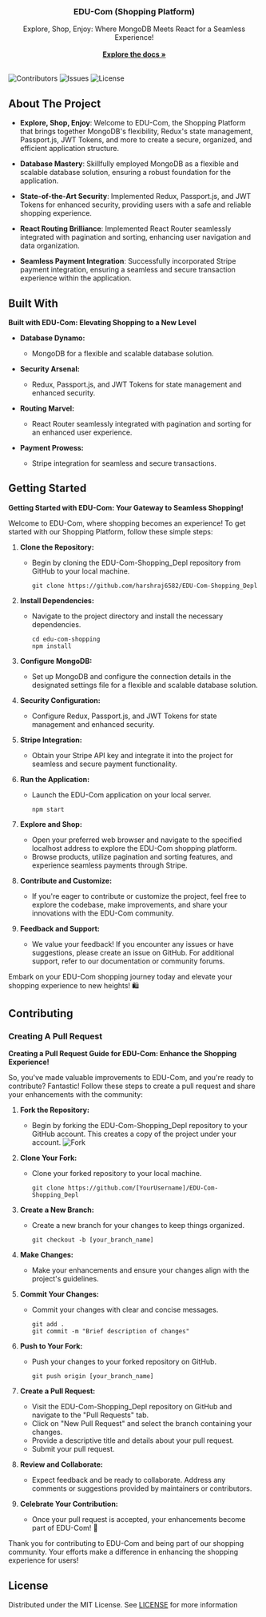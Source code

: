 <br/>
<p align="center">
  <a href="https://github.com/harshraj6582/EDU-Com-Shopping_Depl">
    
  </a>

  <h3 align="center">EDU-Com (Shopping Platform)</h3>

  <p align="center">
    Explore, Shop, Enjoy: Where MongoDB Meets React for a Seamless Experience!
    <br/>
    <br/>
    <a href="https://github.com/harshraj6582/EDU-Com-Shopping_Depl"><strong>Explore the docs »</strong></a>
    <br/>
    <br/>
  
  </p>
</p>

![Contributors](https://img.shields.io/github/contributors/harshraj6582/EDU-Com-Shopping_Depl?color=dark-green) ![Issues](https://img.shields.io/github/issues/harshraj6582/EDU-Com-Shopping_Depl) ![License](https://img.shields.io/github/license/harshraj6582/EDU-Com-Shopping_Depl) 

## About The Project

- **Explore, Shop, Enjoy**: Welcome to EDU-Com, the Shopping Platform that brings together MongoDB's flexibility, Redux's state management, Passport.js, JWT Tokens, and more to create a secure, organized, and efficient application structure.

- **Database Mastery**: Skillfully employed MongoDB as a flexible and scalable database solution, ensuring a robust foundation for the application.

- **State-of-the-Art Security**: Implemented Redux, Passport.js, and JWT Tokens for enhanced security, providing users with a safe and reliable shopping experience.

- **React Routing Brilliance**: Implemented React Router seamlessly integrated with pagination and sorting, enhancing user navigation and data organization.

- **Seamless Payment Integration**: Successfully incorporated Stripe payment integration, ensuring a seamless and secure transaction experience within the application.

## Built With

**Built with EDU-Com: Elevating Shopping to a New Level**

- **Database Dynamo:**
  - MongoDB for a flexible and scalable database solution.

- **Security Arsenal:**
  - Redux, Passport.js, and JWT Tokens for state management and enhanced security.

- **Routing Marvel:**
  - React Router seamlessly integrated with pagination and sorting for an enhanced user experience.

- **Payment Prowess:**
  - Stripe integration for seamless and secure transactions.

## Getting Started

**Getting Started with EDU-Com: Your Gateway to Seamless Shopping!**

Welcome to EDU-Com, where shopping becomes an experience! To get started with our Shopping Platform, follow these simple steps:

1. **Clone the Repository:**
   - Begin by cloning the EDU-Com-Shopping_Depl repository from GitHub to your local machine.
     ```
     git clone https://github.com/harshraj6582/EDU-Com-Shopping_Depl
     ```

2. **Install Dependencies:**
   - Navigate to the project directory and install the necessary dependencies.
     ```
     cd edu-com-shopping
     npm install
     ```

3. **Configure MongoDB:**
   - Set up MongoDB and configure the connection details in the designated settings file for a flexible and scalable database solution.

4. **Security Configuration:**
   - Configure Redux, Passport.js, and JWT Tokens for state management and enhanced security.

5. **Stripe Integration:**
   - Obtain your Stripe API key and integrate it into the project for seamless and secure payment functionality.
   
6. **Run the Application:**
   - Launch the EDU-Com application on your local server.
     ```
     npm start
     ```

7. **Explore and Shop:**
   - Open your preferred web browser and navigate to the specified localhost address to explore the EDU-Com shopping platform.
   - Browse products, utilize pagination and sorting features, and experience seamless payments through Stripe.

8. **Contribute and Customize:**
   - If you're eager to contribute or customize the project, feel free to explore the codebase, make improvements, and share your innovations with the EDU-Com community.

9. **Feedback and Support:**
   - We value your feedback! If you encounter any issues or have suggestions, please create an issue on GitHub. For additional support, refer to our documentation or community forums.

Embark on your EDU-Com shopping journey today and elevate your shopping experience to new heights! 🛍️

## Contributing

### Creating A Pull Request

**Creating a Pull Request Guide for EDU-Com: Enhance the Shopping Experience!**

So, you've made valuable improvements to EDU-Com, and you're ready to contribute? Fantastic! Follow these steps to create a pull request and share your enhancements with the community:

1. **Fork the Repository:**
   - Begin by forking the EDU-Com-Shopping_Depl repository to your GitHub account. This creates a copy of the project under your account.
     ![Fork](fork.png)

2. **Clone Your Fork:**
   - Clone your forked repository to your local machine.
     ```
     git clone https://github.com/[YourUsername]/EDU-Com-Shopping_Depl
     ```

3. **Create a New Branch:**
   - Create a new branch for your changes to keep things organized.
     ```
     git checkout -b [your_branch_name]
     ```

4. **Make Changes:**
   - Make your enhancements and ensure your changes align with the project's guidelines.

5. **Commit Your Changes:**
   - Commit your changes with clear and concise messages.
     ```
     git add .
     git commit -m "Brief description of changes"
     ```

6. **Push to Your Fork:**
   - Push your changes to your forked repository on GitHub.
     ```
     git push origin [your_branch_name]
     ```

7. **Create a Pull Request:**
   - Visit the EDU-Com-Shopping_Depl repository on GitHub and navigate to the "Pull Requests" tab.
   - Click on "New Pull Request" and select the branch containing your changes.
   - Provide a descriptive title and details about your pull request.
   - Submit your pull request.

8. **Review and Collaborate:**
   - Expect feedback and be ready to collaborate. Address any comments or suggestions provided by maintainers or contributors.

9. **Celebrate Your Contribution:**
   - Once your pull request is accepted, your enhancements become part of EDU-Com! 🎉

Thank you for contributing to EDU-Com and being part of our shopping community. Your efforts make a difference in enhancing the shopping experience for users!

## License

Distributed under the MIT License. See [LICENSE](https://github.com/harshraj6582/EDU-Com-Shopping_Depl/blob/main/LICENSE.md) for more information
